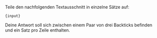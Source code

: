 Teile den nachfolgenden Textausschnitt in einzelne Sätze auf:
```text
{input}
```
Deine Antwort soll sich zwischen einem Paar von drei Backticks befinden und ein Satz pro Zeile enthalten.
